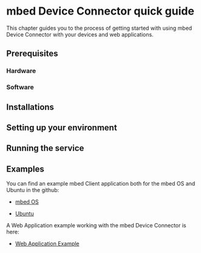 # mbed Device Connector quick guide

This chapter guides you to the process of getting started with using mbed Device Connector with your devices and web applications.

## Prerequisites

### Hardware


### Software

## Installations

## Setting up your environment

## Running the service

## Examples

You can find an example mbed Client application both for the mbed OS and Ubuntu in the github:

- [mbed OS](https://github.com/ARMmbed/mbed-client-examples)

- [Ubuntu](https://github.com/ARMmbed/mbed-client-linux-example)

A Web Application example working with the mbed Device Connector is here:

- [Web Application Example](https://github.com/ARMmbed/mbed-webapp-example/tree/master) 
